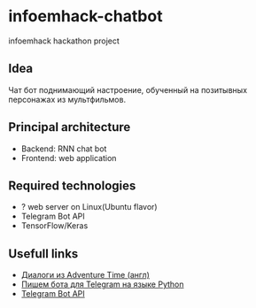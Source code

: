 # infoemhack-chatbot
infoemhack hackathon project

## Idea
Чат бот поднимающий настроение, обученный на позитывных персонажах из мультфильмов.

## Principal architecture
* Backend: RNN chat bot
* Frontend: web application 

## Required technologies
+ ? web server on Linux(Ubuntu flavor)
+ Telegram Bot API
+ TensorFlow/Keras

## Usefull links
- [Диалоги из Adventure Time (англ)]
- [Пишем бота для Telegram на языке Python]
- [Telegram Bot API]

[Диалоги из Adventure Time (англ)]: <https://en.wikiquote.org/wiki/Adventure_Time> 
[Пишем бота для Telegram на языке Python]: <https://groosha.gitbooks.io/telegram-bot-lessons/content/> 
[Telegram Bot API]: <https://core.telegram.org/bots/api> 
